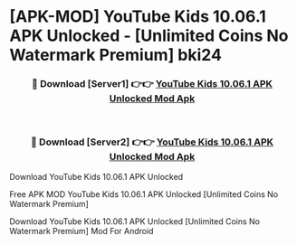 # [APK-MOD] YouTube Kids 10.06.1 APK Unlocked - [Unlimited Coins No Watermark Premium] bki24



<div align="center">
<h3>🔴 Download [Server1] 👉👉 <a href="https://momento.my/?title=YouTube_Kids_10.06.1_APK_Unlocked">YouTube Kids 10.06.1 APK Unlocked Mod Apk</a></h3><br>

<h3>🔴 Download [Server2] 👉👉 <a href="https://momento.my/?title=YouTube_Kids_10.06.1_APK_Unlocked">YouTube Kids 10.06.1 APK Unlocked Mod Apk</a></h3>
</div>



Download YouTube Kids 10.06.1 APK Unlocked 

Free APK MOD YouTube Kids 10.06.1 APK Unlocked [Unlimited Coins No Watermark Premium]

Download YouTube Kids 10.06.1 APK Unlocked [Unlimited Coins No Watermark Premium] Mod For Android
